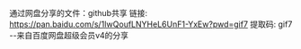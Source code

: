 通过网盘分享的文件：github共享
链接: https://pan.baidu.com/s/1IwQoufLNYHeL6UnF1-YxEw?pwd=gif7 提取码: gif7 
--来自百度网盘超级会员v4的分享